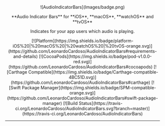 <p align="center">
![AudioIndicatorBars](Images/badge.png)
<p>

<p align="center">
**Audio Indicator Bars** for **iOS**, **macOS**, **watchOS** and **tvOS**
<p>

<p align="center">
Indicates for your app users which audio is playing.
<p>

<p align="center">
	[![Platform](https://img.shields.io/badge/platform-iOS%20|%20macOS%20|%20watchOS%20|%20tvOS-orange.svg)](https://github.com/LeonardoCardoso/AudioIndicatorBars#requirements-and-details)
	[![CocoaPods](https://img.shields.io/badge/pod-v1.0.0-red.svg)](https://github.com/LeonardoCardoso/AudioIndicatorBars#cocoapods)
	[![Carthage Compatible](https://img.shields.io/badge/Carthage-compatible-4BC51D.svg)](https://github.com/LeonardoCardoso/AudioIndicatorBars#carthage)
	[![Swift Package Manager](https://img.shields.io/badge/SPM-compatible-orange.svg)](https://github.com/LeonardoCardoso/AudioIndicatorBars#swift-package-manager)
	[![Build Status](https://travis-ci.org/LeonardoCardoso/AudioIndicatorBars.svg?branch=master)](https://travis-ci.org/LeonardoCardoso/AudioIndicatorBars)
<p>
<p>

<hr />